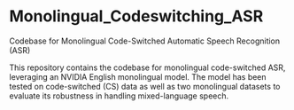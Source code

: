 # Monolingual_Codeswitching_ASR
Codebase for Monolingual Code-Switched Automatic Speech Recognition (ASR)

This repository contains the codebase for monolingual code-switched ASR, leveraging an NVIDIA English monolingual model. The model has been tested on code-switched (CS) data as well as two monolingual datasets to evaluate its robustness in handling mixed-language speech.
